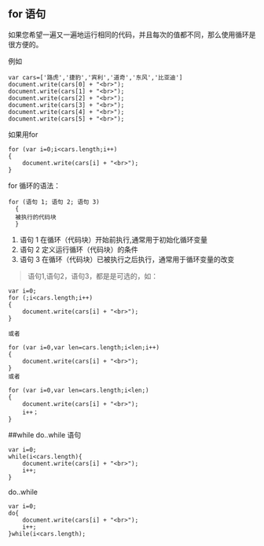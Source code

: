 ## for 语句
如果您希望一遍又一遍地运行相同的代码，并且每次的值都不同，那么使用循环是很方便的。

例如
	
	var cars=['路虎','捷豹','宾利','道奇','东风','比亚迪']
	document.write(cars[0] + "<br>");
	document.write(cars[1] + "<br>");
	document.write(cars[2] + "<br>");
	document.write(cars[3] + "<br>");
	document.write(cars[4] + "<br>");
	document.write(cars[5] + "<br>");
	
如果用for
	
	for (var i=0;i<cars.length;i++)
	{
		document.write(cars[i] + "<br>");
	}
	
for 循环的语法：

	for (语句 1; 语句 2; 语句 3)
	  {
	  被执行的代码块
	  }
1. 语句 1 在循环（代码块）开始前执行,通常用于初始化循环变量
1. 语句 2 定义运行循环（代码块）的条件
1. 语句 3 在循环（代码块）已被执行之后执行，通常用于循环变量的改变

>语句1,语句2，语句3，都是是可选的，如：
	
	var i=0;
	for (;i<cars.length;i++)
	{
		document.write(cars[i] + "<br>");
	}
	
	或者
	
	for (var i=0,var len=cars.length;i<len;i++)
	{
		document.write(cars[i] + "<br>");
	}
	或者
	
	for (var i=0,var len=cars.length;i<len;)
	{
		document.write(cars[i] + "<br>");
		i++；
	}
##while do..while 语句
	
	var i=0;
	while(i<cars.length){
		document.write(cars[i] + "<br>");
		i++;
	}
	
do..while

	var i=0;
	do{
		document.write(cars[i] + "<br>");
		i++;
	}while(i<cars.length);